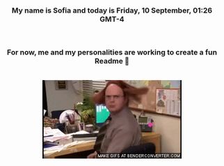 


<div align="center">
<h3 >My name is Sofia and today is Friday, 10 September, 01:26 GMT-4</h3><br>
<h3 >For now, me and my personalities are working to create a fun Readme 👋
</h3><br>
<img src='img/dwight.gif' alt='working...'/>
</div>
